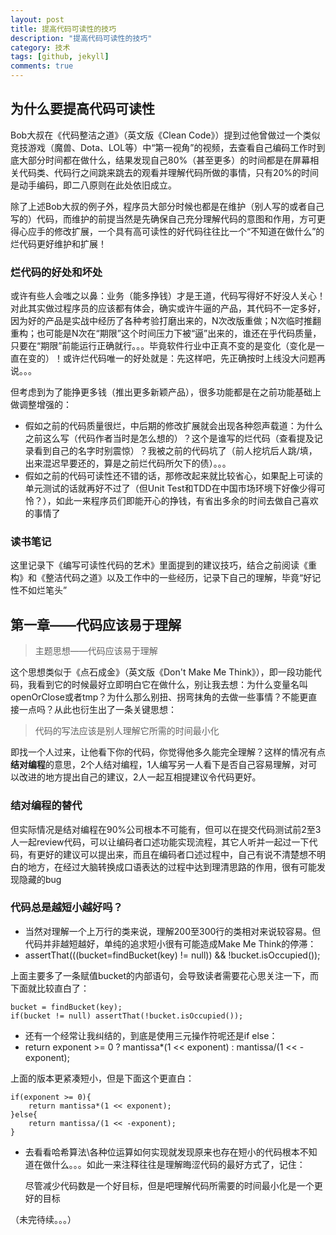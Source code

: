 ```yaml
---
layout: post
title: 提高代码可读性的技巧
description: "提高代码可读性的技巧"
category: 技术
tags: [github, jekyll]
comments: true
---
```


## 为什么要提高代码可读性
Bob大叔在《代码整洁之道》（英文版《Clean Code》）提到过他曾做过一个类似竞技游戏（魔兽、Dota、LOL等）中“第一视角”的视频，去查看自己编码工作时到底大部分时间都在做什么，结果发现自己80%（甚至更多）的时间都是在屏幕相关代码类、代码行之间跳来跳去的观看并理解代码所做的事情，只有20%的时间是动手编码，即二八原则在此处依旧成立。

除了上述Bob大叔的例子外，程序员大部分时候也都是在维护（别人写的或者自己写的）代码，而维护的前提当然是先确保自己充分理解代码的意图和作用，方可更得心应手的修改扩展，一个具有高可读性的好代码往往比一个“不知道在做什么”的烂代码更好维护和扩展！

### 烂代码的好处和坏处
或许有些人会嗤之以鼻：业务（能多挣钱）才是王道，代码写得好不好没人关心！对此其实做过程序员的应该都有体会，确实或许牛逼的产品，其代码不一定多好，因为好的产品是实战中经历了各种考验打磨出来的，N次改版重做；N次临时推翻重构；也可能是N次在“期限”这个时间压力下被“逼”出来的，谁还在乎代码质量，只要在“期限”前能运行正确就行。。。毕竟软件行业中正真不变的是变化（变化是一直在变的）！或许烂代码唯一的好处就是：先这样吧，先正确按时上线没大问题再说。。。

但考虑到为了能挣更多钱（推出更多新颖产品），很多功能都是在之前功能基础上做调整增强的：

* 假如之前的代码质量很烂，中后期的修改扩展就会出现各种怨声载道：为什么之前这么写（代码作者当时是怎么想的）？这个是谁写的烂代码（查看提及记录看到自己的名字时别震惊）？我被之前的代码坑了（前人挖坑后人跳/填，出来混迟早要还的，算是之前烂代码所欠下的债）。。。
* 假如之前的代码可读性还不错的话，那修改起来就比较省心，如果配上可读的单元测试的话就再好不过了（但Unit Test和TDD在中国市场环境下好像少得可怜？），如此一来程序员们即能开心的挣钱，有省出多余的时间去做自己喜欢的事情了

### 读书笔记
这里记录下《编写可读性代码的艺术》里面提到的建议技巧，结合之前阅读《重构》和《整洁代码之道》以及工作中的一些经历，记录下自己的理解，毕竟“好记性不如烂笔头”

## 第一章——代码应该易于理解
> 主题思想——代码应该易于理解

这个思想类似于《点石成金》（英文版《Don't Make Me Think》），即一段功能代码，我看到它的时候最好立即明白它在做什么，别让我去想：为什么变量名叫openOrClose或者tmp？为什么那么别扭、拐弯抹角的去做一些事情？不能更直接一点吗？从此也衍生出了一条关键思想：
> 代码的写法应该是别人理解它所需的时间最小化

即找一个人过来，让他看下你的代码，你觉得他多久能完全理解？这样的情况有点**结对编程**的意思，2个人结对编程，1人编写另一人看下是否自己容易理解，对可以改进的地方提出自己的建议，2人一起互相提建议令代码更好。

### 结对编程的替代
但实际情况是结对编程在90%公司根本不可能有，但可以在提交代码测试前2至3人一起review代码，可以让编码者口述功能实现流程，其它人听并一起过一下代码，有更好的建议可以提出来，而且在编码者口述过程中，自己有说不清楚想不明白的地方，在经过大脑转换成口语表达的过程中达到理清思路的作用，很有可能发现隐藏的bug

### 代码总是越短小越好吗？
* 当然对理解一个上万行的类来说，理解200至300行的类相对来说较容易。但代码并非越短越好，单纯的追求短小很有可能造成Make Me Think的停滞：
* 
	assertThat(((bucket=findBucket(key) != null)) && !bucket.isOccupied());

上面主要多了一条赋值bucket的内部语句，会导致读者需要花心思关注一下，而下面就比较直白了：

	bucket = findBucket(key);
	if(bucket != null) assertThat(!bucket.isOccupied());


* 还有一个经常让我纠结的，到底是使用三元操作符呢还是if else：
* 
	return exponent >= 0 ? mantissa*(1 << exponent) : mantissa/(1 << -exponent);

上面的版本更紧凑短小，但是下面这个更直白：

	if(exponent >= 0){
		return mantissa*(1 << exponent);
	}else{
		return mantissa/(1 << -exponent);
	}


* 去看看哈希算法\各种位运算如何实现就发现原来也存在短小的代码根本不知道在做什么。。。如此一来注释往往是理解晦涩代码的最好方式了，记住：

	尽管减少代码数是一个好目标，但是吧理解代码所需要的时间最小化是一个更好的目标

（未完待续。。。）